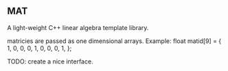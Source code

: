 MAT
----
A light-weight C++ linear algebra template library.

matricies are passed as one dimensional arrays.
Example:
float matid[9] = {
	1, 0, 0,
	0, 1, 0,
	0, 0, 1,
	};

TODO: create a nice interface.
